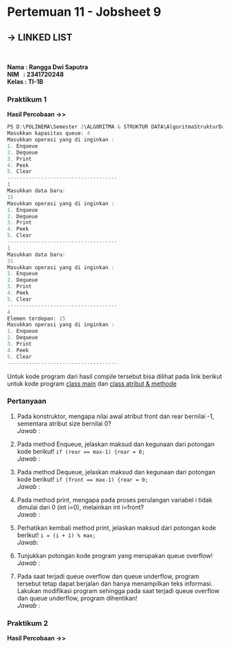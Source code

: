 # Pertemuan 11 - Jobsheet 9
## **-> LINKED LIST**
<br>

**Nama&nbsp;: Rangga Dwi Saputra** <br>
**NIM &nbsp; : 2341720248** <br>
**Kelas : TI-1B**

### Praktikum 1
**Hasil Percobaan ->>**
```java
PS D:\POLINEMA\Semester 2\ALGORITMA & STRUKTUR DATA\AlgoritmaStrukturData-Semester2>  & 'C:\Program Files\Java\jdk-17\bin\java.exe' '-XX:+ShowCodeDetailsInExceptionMessages' '-cp' 'C:\Users\Rangga Dwi Saputra\AppData\Roaming\Code\User\workspaceStorage\5af40744b181229fd2904db21f5f351e\redhat.java\jdt_ws\AlgoritmaStrukturData-Semester2_d524005e\bin' 'Pertemuan10_Queue.QueueMain'
Masukkan kapasitas queue: 4
Masukkan operasi yang di inginkan :
1. Enqueue
2. Dequeue
3. Print
4. Peek
5. Clear
------------------------------------
1
Masukkan data baru: 
15
Masukkan operasi yang di inginkan :
1. Enqueue
2. Dequeue
3. Print
4. Peek
5. Clear
------------------------------------
1
Masukkan data baru:
31
Masukkan operasi yang di inginkan :
1. Enqueue
2. Dequeue
3. Print
4. Peek
5. Clear
------------------------------------
4
Elemen terdepan: 15
Masukkan operasi yang di inginkan :
1. Enqueue
2. Dequeue
3. Print
4. Peek
5. Clear
------------------------------------ 
``` 
Untuk kode program dari hasil compile tersebut bisa dilihat pada link berikut untuk kode program [class main](.https://github.com/Putra1688/AlgoritmaStrukturData-Semester2/blob/main/Pertemuan10_Queue/QueueMain.java) dan [class atribut & methode](.https://github.com/Putra1688/AlgoritmaStrukturData-Semester2/blob/main/Pertemuan10_Queue/Queue22.java)

### Pertanyaan
1.  Pada konstruktor, mengapa nilai awal atribut front dan rear bernilai -1, sementara atribut size 
bernilai 0? <br>
    *Jawab* :

2.  Pada method Enqueue, jelaskan maksud dan kegunaan dari potongan kode berikut! `if (rear == max-1) {rear = 0;`<br>
*Jawab* :
3.  Pada method Dequeue, jelaskan maksud dan kegunaan dari potongan kode berikut! `if (front == max-1) {rear = 0;` <br>
*Jawab* :

4.  Pada method print, mengapa pada proses perulangan variabel i tidak dimulai dari 0 (int i=0), 
melainkan int i=front? <br>
*Jawab* :
5.  Perhatikan kembali method print, jelaskan maksud dari potongan kode berikut! `i = (i + 1) % max;` <br>
*Jawab*:
6.  Tunjukkan potongan kode program yang merupakan queue overflow! <br>
*Jawab* :
7.  Pada saat terjadi queue overflow dan queue underflow, program tersebut tetap dapat berjalan 
dan hanya menampilkan teks informasi. Lakukan modifikasi program sehingga pada saat terjadi queue overflow dan queue underflow, program dihentikan! <br>
*Jawab* :

### Praktikum 2
**Hasil Percobaan ->>**

